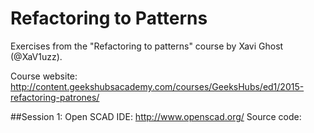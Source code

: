 # Refactoring to Patterns
Exercises from the "Refactoring to patterns" course by Xavi Ghost (@XaV1uzz).

Course website:
http://content.geekshubsacademy.com/courses/GeeksHubs/ed1/2015-refactoring-patrones/

##Session 1: Open SCAD
IDE: http://www.openscad.org/
Source code:
